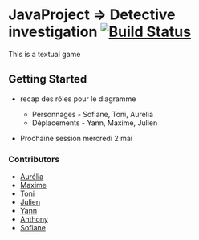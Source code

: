 # JavaProject => Detective investigation  [![Build Status](https://travis-ci.org/skichrome/JavaProject.svg?branch=master)](https://travis-ci.org/skichrome/JavaProject)

This is a textual game

## Getting Started

* recap des rôles pour le diagramme
  * Personnages - Sofiane, Toni, Aurelia
  * Déplacements - Yann, Maxime, Julien

* Prochaine session mercredi 2 mai


### Contributors
* [Aurélia](https://github.com/lilidemon)
* [Maxime](https://github.com/TitMax)
* [Toni](https://github.com/skichrome)
* [Julien](https://github.com/Cidrolehein)
* [Yann](https://github.com/k4iz0)
* [Anthony](https://github.com/AnthonyMde)
* [Sofiane](https://github.com/LeothosThoren)
